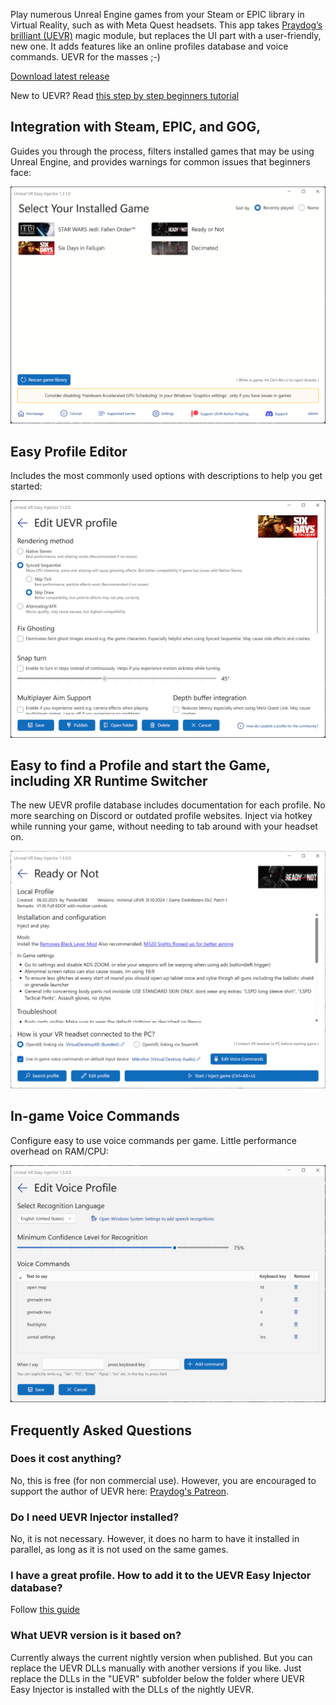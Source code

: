 Play numerous Unreal Engine games from your Steam or EPIC library in Virtual Reality, such as with Meta Quest headsets.
This app takes [Praydog’s brilliant (UEVR)](https://github.com/praydog/UEVR) magic module, but replaces the UI part with a user-friendly, new one. It adds features like an online profiles database and voice commands. UEVR for the masses ;-)  

<a href="https://github.com/oduis/UEVRDeluxe/releases" class="download-link">Download latest release</a>

New to UEVR? Read [this step by step beginners tutorial](UEVRTutorial.md)  

## Integration with Steam, EPIC, and GOG,
Guides you through the process, filters installed games that may be using Unreal Engine, and provides warnings for common issues that beginners face:

![Main screenshot](assets/ScreenMain.png)

## Easy Profile Editor
Includes the most commonly used options with descriptions to help you get started:

![Profile editor](assets/EditProfile.png)

## Easy to find a Profile and start the Game, including XR Runtime Switcher
The new UEVR profile database includes documentation for each profile. No more searching on Discord or outdated profile websites. Inject via hotkey while running your game, without needing to tab around with your headset on.

![Game screenshot](assets/ScreenGame.png)

## In-game Voice Commands
Configure easy to use voice commands per game. Little performance overhead on RAM/CPU:

![Game screenshot](assets/EditVoiceCommands.png)

## Frequently Asked Questions
### Does it cost anything?
No, this is free (for non commercial use). However, you are encouraged to support the author of UEVR here: [Praydog's Patreon](https://patreon.com/praydog).
### Do I need UEVR Injector installed?
No, it is not necessary. However, it does no harm to have it installed in parallel, as long as it is not used on the same games.
### I have a great profile. How to add it to the UEVR Easy Injector database?
Follow [this guide](SubmitProfile.md)
### What UEVR version is it based on?
Currently always the current nightly version when published. But you can replace the UEVR DLLs manually with another versions if you like. Just replace the DLLs in the "UEVR" subfolder below the folder where UEVR Easy Injector is installed with the DLLs of the nightly UEVR.
